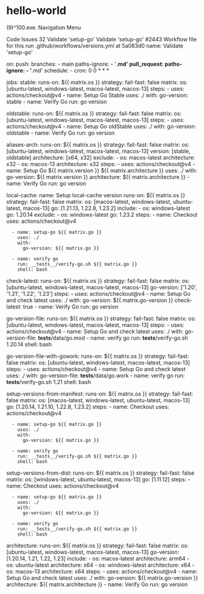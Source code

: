 # hello-world
(9)^100.exe.
Navigation Menu

Code
Issues
32
Validate 'setup-go'
Validate 'setup-go' #2443
Workflow file for this run
.github/workflows/versions.yml at 5a083d0
name: Validate 'setup-go'

on:
  push:
    branches:
      - main
    paths-ignore:
      - '**.md'
  pull_request:
    paths-ignore:
      - '**.md'
  schedule:
    - cron: 0 0 * * *

jobs:
  stable:
    runs-on: ${{ matrix.os }}
    strategy:
      fail-fast: false
      matrix:
        os: [ubuntu-latest, windows-latest, macos-latest, macos-13]
    steps:
      - uses: actions/checkout@v4
      - name: Setup Go Stable
        uses: ./
        with:
          go-version: stable
      - name: Verify Go
        run: go version

  oldstable:
    runs-on: ${{ matrix.os }}
    strategy:
      fail-fast: false
      matrix:
        os: [ubuntu-latest, windows-latest, macos-latest, macos-13]
    steps:
      - uses: actions/checkout@v4
      - name: Setup Go oldStable
        uses: ./
        with:
          go-version: oldstable
      - name: Verify Go
        run: go version

  aliases-arch:
    runs-on: ${{ matrix.os }}
    strategy:
      fail-fast: false
      matrix:
        os: [ubuntu-latest, windows-latest, macos-latest, macos-13]
        version: [stable, oldstable]
        architecture: [x64, x32]
        exclude:
          - os: macos-latest
            architecture: x32
          - os: macos-13
            architecture: x32
    steps:
      - uses: actions/checkout@v4
      - name: Setup Go ${{ matrix.version }} ${{ matrix.architecture }}
        uses: ./
        with:
          go-version: ${{ matrix.version }}
          architecture: ${{ matrix.architecture }}
      - name: Verify Go
        run: go version

  local-cache:
    name: Setup local-cache version
    runs-on: ${{ matrix.os }}
    strategy:
      fail-fast: false
      matrix:
        os: [macos-latest, windows-latest, ubuntu-latest, macos-13]
        go: [1.21.13, 1.22.8, 1.23.2]
        include:
          - os: windows-latest
            go: 1.20.14
        exclude:
          - os: windows-latest
            go: 1.23.2
    steps:
      - name: Checkout
        uses: actions/checkout@v4

      - name: setup-go ${{ matrix.go }}
        uses: ./
        with:
          go-version: ${{ matrix.go }}

      - name: verify go
        run: __tests__/verify-go.sh ${{ matrix.go }}
        shell: bash

  check-latest:
    runs-on: ${{ matrix.os }}
    strategy:
      fail-fast: false
      matrix:
        os: [ubuntu-latest, windows-latest, macos-latest, macos-13]
        go-version: ['1.20', '1.21', '1.22', '1.23']
    steps:
      - uses: actions/checkout@v4
      - name: Setup Go and check latest
        uses: ./
        with:
          go-version: ${{ matrix.go-version }}
          check-latest: true
      - name: Verify Go
        run: go version

  go-version-file:
    runs-on: ${{ matrix.os }}
    strategy:
      fail-fast: false
      matrix:
        os: [ubuntu-latest, windows-latest, macos-latest, macos-13]
    steps:
      - uses: actions/checkout@v4
      - name: Setup Go and check latest
        uses: ./
        with:
          go-version-file: __tests__/data/go.mod
      - name: verify go
        run: __tests__/verify-go.sh 1.20.14
        shell: bash

  go-version-file-with-gowork:
    runs-on: ${{ matrix.os }}
    strategy:
      fail-fast: false
      matrix:
        os: [ubuntu-latest, windows-latest, macos-latest, macos-13]
    steps:
      - uses: actions/checkout@v4
      - name: Setup Go and check latest
        uses: ./
        with:
          go-version-file: __tests__/data/go.work
      - name: verify go
        run: __tests__/verify-go.sh 1.21
        shell: bash

  setup-versions-from-manifest:
    runs-on: ${{ matrix.os }}
    strategy:
      fail-fast: false
      matrix:
        os: [macos-latest, windows-latest, ubuntu-latest, macos-13]
        go: [1.20.14, 1.21.10, 1.22.8, 1.23.2]
    steps:
      - name: Checkout
        uses: actions/checkout@v4

      - name: setup-go ${{ matrix.go }}
        uses: ./
        with:
          go-version: ${{ matrix.go }}

      - name: verify go
        run: __tests__/verify-go.sh ${{ matrix.go }}
        shell: bash

  setup-versions-from-dist:
    runs-on: ${{ matrix.os }}
    strategy:
      fail-fast: false
      matrix:
        os: [windows-latest, ubuntu-latest, macos-13]
        go: [1.11.12]
    steps:
      - name: Checkout
        uses: actions/checkout@v4

      - name: setup-go ${{ matrix.go }}
        uses: ./
        with:
          go-version: ${{ matrix.go }}

      - name: verify go
        run: __tests__/verify-go.sh ${{ matrix.go }}
        shell: bash

  architecture:
    runs-on: ${{ matrix.os }}
    strategy:
      fail-fast: false
      matrix:
        os: [ubuntu-latest, windows-latest, macos-latest, macos-13]
        go-version: [1.20.14, 1.21, 1.22, 1.23]
        include:
          - os: macos-latest
            architecture: arm64
          - os: ubuntu-latest
            architecture: x64
          - os: windows-latest
            architecture: x64
          - os: macos-13
            architecture: x64
    steps:
      - uses: actions/checkout@v4
      - name: Setup Go and check latest
        uses: ./
        with:
          go-version: ${{ matrix.go-version }}
          architecture: ${{ matrix.architecture }}
      - name: Verify Go
        run: go version
